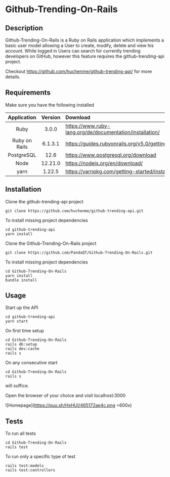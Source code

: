 # Github-Trending-On-Rails

## Description

Github-Trending-On-Rails is a Ruby on Rails application which implements a basic user model allowing a User to create, modify, delete and view his account.
While logged in Users can search for currently trending developers on GitHub, however this feature requires the github-trending-api project.

Checkout https://github.com/huchenme/github-trending-api/ for more details.

## Requirements

Make sure you have the following installed

| Application	| Version	    | Download 	                                               |
|:-------------:|:-------------:|:---------------------------------------------------------|
| Ruby 	        | 3.0.0 	    | https://www.ruby-lang.org/de/documentation/installation/ |
| Ruby on Rails | 6.1.3.1 	    | https://guides.rubyonrails.org/v5.0/getting_started.html |
| PostgreSQL    | 12.6          | https://www.postgresql.org/download                      |
| Node 	        | 12.21.0 	    | https://nodejs.org/en/download/                          |
| yarn 	        | 1.22.5 	    | https://yarnpkg.com/getting-started/install              |

## Installation

Clone the github-trending-api project
```
git clone https://github.com/huchenme/github-trending-api.git
```
To install missing project dependencies
```
cd github-trending-api
yarn install
```

Clone the Github-Trending-On-Rails project
```
git clone https://github.com/PandaQT/Github-Trending-On-Rails.git
```
To install missing project dependencies
```
cd Github-Trending-On-Rails
yarn install
bundle install
```
## Usage

Start up the API 
```
cd github-trending-api
yarn start
```

On first time setup

```
cd Github-Trending-On-Rails
rails db:setup      
rails dev:cache
rails s
```

On any consecutive start 

```
cd Github-Trending-On-Rails
rails s
```
will suffice.

Open the browser of your choice and visit localhost:3000 

![Homepage](https://puu.sh/HxHUI/465172ae4c.png =600x)

## Tests

To run all tests

```
cd Github-Trending-On-Rails
rails test
```

To run only a specific type of test

```
rails test:models
rails test:controllers
```
